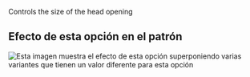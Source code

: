Controls the size of the head opening

## Efecto de esta opción en el patrón

![Esta imagen muestra el efecto de esta opción superponiendo varias variantes que tienen un valor diferente para esta opción](tiberius_headratio_sample.svg "Efecto de esta opción en el patrón")
